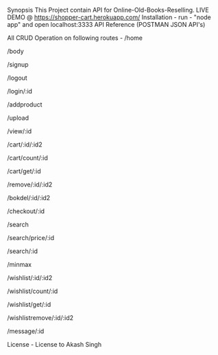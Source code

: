 Synopsis
This Project contain API for Online-Old-Books-Reselling.
LIVE DEMO @ https://shopper-cart.herokuapp.com/
Installation -
run - "node app" and open localhost:3333
API Reference (POSTMAN JSON API's)

All CRUD Operation on following routes -
/home

/body

/signup

/logout

/login/:id

/addproduct

/upload

/view/:id

/cart/:id/:id2

/cart/count/:id

/cart/get/:id

/remove/:id/:id2

/bokdel/:id/:id2

/checkout/:id

/search

/search/price/:id

/search/:id

/minmax

/wishlist/:id/:id2

/wishlist/count/:id

/wishlist/get/:id

/wishlistremove/:id/:id2

/message/:id


License -
License to Akash Singh
